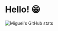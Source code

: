 # Hello! 😁

![Miguel's GitHub stats](https://github-readme-stats.vercel.app/api?username=m1ggy&count_private=true&show_icons=true&theme=react)

<!---
m1ggy/m1ggy is a ✨ special ✨ repository because its `README.md` (this file) appears on your GitHub profile.
You can click the Preview link to take a look at your changes.
--->
